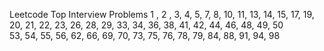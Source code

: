 Leetcode Top Interview Problems
1 , 2 , 3, 4, 5, 7, 8, 10, 11, 13, 14, 15, 17, 19, 20, 21, 22, 23, 26, 28, 29, 33, 34, 36, 38, 41, 42, 44, 46, 48, 49, 50  
53, 54, 55, 56, 62, 66, 69, 70, 73, 75, 76, 78, 79, 84, 88, 91, 94, 98  
